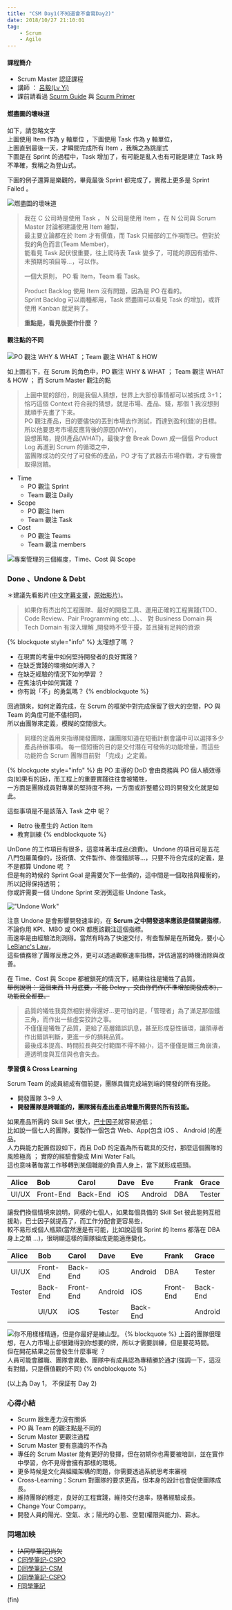 ```yaml
---
title: "CSM Day1(不知道會不會寫Day2)"
date: 2018/10/27 21:10:01
tag:
    - Scrum
    - Agile
---
```


#### 課程簡介
- Scrum Master 認証課程
- 講師 ： [呂毅(Lv Yi)](https://blog.odd-e.com/yilv/)
- 課前請看過 [Scurm Guide](https://scrumguides.org/docs/scrumguide/v2017/2017-Scrum-Guide-Chinese-Simplified.pdf) 與 [Scurm Primer](http://scrumprimer.org/scrum_primer_cn.pdf)


#### 燃盡圖的壞味道

如下，請忽略文字  
上圖使用 Item 作為 y 軸單位 ，下圖使用 Task 作為 y 軸單位，  
上圖直到最後一天，才瞬間完成所有 Item ，我稱之為跳崖式  
下圖是在 Sprint 的過程中，Task 增加了，有可能是亂入也有可能是建立 Task 時不準確，我稱之為登山式。

下圖的例子還算是樂觀的，畢竟最後 Sprint 都完成了，實務上更多是 Sprint Failed 。


![&#x71C3;&#x76E1;&#x5716;&#x7684;&#x58DE;&#x5473;&#x9053;](/images/2018/csm/day_1/6B161347-8331-4BA7-89D2-61DA1DAD61B1.jpg)

> 我在 C 公司時是使用 Task ， N 公司是使用 Item ，在 N 公司與 Scrum Master 討論都建議使用 Item 繪製，  
> 最主要立論都在於 Item 才有價值，而 Task 只細部的工作項而已。但對於我的角色而言\(Team Member\)，  
> 能看見 Task 起伏很重要，往上爬待表 Task 變多了，可能的原因有插件、未預期的項目等…，可以作。  
>   
> 一個大原則， PO 看 Item，Team 看 Task。  
>   
> Product Backlog 使用 Item 沒有問題，因為是 PO 在看的。  
> Sprint Backlog 可以兩種都用，Task 燃盡圖可以看見 Task 的增加，或許使用 Kanban 就足夠了。  
>   
> **重點是，看見後要作什麼 ？**

#### 觀注點的不同

![PO &#x89C0;&#x6CE8; WHY &amp; WHAT &#xFF1B;Team &#x89C0;&#x6CE8; WHAT &amp; HOW](/images/2018/csm/day_1/00795F54-2654-4581-94BE-27068D4486DD.jpg)

如上圖右下，在 Scrum 的角色中，PO 觀注 WHY & WHAT ； Team 觀注 WHAT & HOW ； 而 Scrum Master 觀注的點

> 上圖中間的部份，則是我個人猜想，世界上大部份事情都可以被拆成 3+1；  
> 恰巧這個 Context 符合我的猜想，就是市場、產品、錢，那個 1 我沒想到就順手先畫了下來。  
> PO 觀注產品，目的要儘快的丟到市場去作測試，而達到盈利\(錢\)的目標。所以他要思考市場反應背後的原因\(WHY\)，  
> 設想策略，提供產品\(WHAT\)，最後才會 Break Down 成一個個 Product Log 再進到 Scrum 的循環之中，  
> 當團隊成功的交付了可發佈的產品，PO 才有了武器去市場作戰，才有機會取得回饋。

* Time
  * PO 觀注 Sprint
  * Team 觀注 Daily
* Scope
  * PO 觀注 Item
  * Team 觀注 Task
* Cost
  * PO 觀注 Teams
  * Team 觀注 members




![&#x5C08;&#x6848;&#x7BA1;&#x7406;&#x7684;&#x4E09;&#x500B;&#x7DAD;&#x5EA6;&#xFF0C;Time&#x3001;Cost &#x8207; Scope](/images/2018/csm/day_1/7D811AFE-A4C8-4FB4-BD90-B65FDFE0B6BE.jpg)

### Done 、Undone & Debt

＊建議先看影片([中文字幕支援](http://player.youku.com/embed/XMzMyNDIwMjYwOA)，[原始影片](https://www.youtube.com/watch?v=IyNPeTn8fpo))。

> 如果你有杰出的工程團隊、最好的開發工具、運用正確的工程實踐\(TDD、Code Review、Pair Programming etc…\)、、
對 Business Domain 與 Tech Domain 有深入理解 ,開發時不受干擾，並且擁有足夠的資源

{% blockquote style="info" %}
太理想了嗎 ？

* 在現實的考量中如何堅持開發者的良好實踐？ 
* 在缺乏實踐的環境如何導入？ 
* 在缺乏經驗的情況下如何學習 ？ 
* 在焦油坑中如何實踐 ？ 
* 你有說「不」的勇氣嗎？
{% endblockquote %}

回過頭來，如何定義完成，在 Scrum 的框架中對完成保留了很大的空間，PO 與 Team 的角度可能不儘相同，  
所以由團隊來定義，模糊的空間很大。  

> 同樣的定義用來指導開發團隊，讓團隊知道在短衝計劃會議中可以選擇多少產品待辦事項。 
> 每一個短衝的目的是交付潛在可發佈的功能增量，而這些功能符合 Scrum 團隊目前對 「完成」之定義。

{% blockquote style="info" %}
由 PO 主導的 DoD 會由商務與 PO 個人績效導向\(如果有的話\)，而工程上的重要實踐往往會被犧牲，  
一方面是團隊成員對專業的堅持度不夠，一方面或許整體公司的開發文化就是如此。  

這些事項是不是該落入 Task 之中 呢？

* Retro 後產生的 Action Item 
* 教育訓練 
{% endblockquote %}

UnDone 的工作項目有很多，這意味著半成品\(浪費\)。
Undone 的項目可是五花八門包羅萬像的，技術債、文件製作、修復錯誤等…，只要不符合完成的定義，是不是都算 Undone 呢 ？  
但是有的時候的 Sprint Goal 是需要欠下一些債的，這中間是一個取捨與權衡的，所以記得保持透明；  
你或許需要一個 Undone Sprint 來消弭這些 Undone Task。

!["Undone Work"](/images/2018/csm/day_1/undone_work.jpg)

注意 Undone 是會影響開發速率的，在 **Scrum 之中開發速率應該是個關鍵指標**，  
不論你用 KPI、MBO 或 OKR 都應該觀注這個指標。  
而速率是由經驗法則測得。當然有時為了快速交付，有些暫解是在所難免，要小心[ LeBlanc's Law](https://en.wikipedia.org/wiki/Talk%3AList_of_eponymous_laws#Proposal_to_add_LeBlanc's_law)，  
這些債務除了團隊反應之外，更可以透過觀察速率指標，評估適當的時機消除與改善。  
  
在 Time、Cost 與 Scope 都被鎖死的情況下，結果往往是犧牲了品質。   
~~舉例說明： 這個東西 11 月底要，不能 Delay ，交由你們作\(不準增加開發成本\)，功能我全都要。~~  

> 品質的犧牲我竟然相對覺得還好…更可怕的是，「管理者」為了滿足那個鐵三角，而作出一些虛妄狡詐之事。  
不僅僅是犧牲了品質，更給了高層錯誤訊息，甚至形成惡性循環，讓領導者作出錯誤判斷，更進一步的損耗品質。  
最後成本提高、時間拉長與交付範圍不得不縮小，這不僅僅是鐵三角崩潰，連透明度與互信與也會失去。  

**學習債 & Cross Learning**  
  
Scrum Team 的成員組成有個前提，團隊具備完成端到端的開發的所有技能。  

* 開發團隊 3~9 人
* **開發團隊是跨職能的，團隊擁有產出產品增量所需要的所有技能。**

如果產品所需的 Skill Set 很大，[巴士因子](https://zh.wikipedia.org/wiki/巴士因子)就容易過低；  
比如說一個七人的團隊，要製作一個包含 Web、App\(包含 iOS 、 Android \)的產品。  
人力與能力配置假設如下，而且 DoD 的定義為所有載具的交付，那麼這個團隊的風險極高 ； 實際的經驗會變成 Mini Water Fall。  
這也意味著每當工作移轉到某個職能的負責人身上，當下就形成瓶頸。  

| Alice |  Bob | Carol | Dave | Eve | Frank | Grace |
| :--- | :--- | :--- | :--- | :--- | :--- | :--- |
| UI/UX | Front-End | Back-End | iOS | Android | DBA | Tester |

讓我們換個情境來說明，同樣的七個人，如果每個具備的 Skill Set 彼此能夠互相援助，巴士因子就提高了，而工作分配會更容易些，  
較不易形成個人瓶頸\(當然還是有可能，比如說這個 Sprint 的 Items 都落在 DBA 身上之類 …\)，很明顯這樣的團隊組成更能適應變化。  

| Alice |  Bob | Carol | Dave | Eve | Frank | Grace |
| :--- | :--- | :--- | :--- | :--- | :--- | :--- |
| UI/UX | Front-End | Back-End | iOS | Android | DBA | Tester |
| Tester | Back-End | Front-End | Android | iOS | Front-End | Back-End |
|  | UI/UX | iOS | Tester | Back-End |  | Android |

![&#x4F60;&#x4E0D;&#x7528;&#x6A23;&#x6A23;&#x7CBE;&#x901A;&#xFF0C;&#x4F46;&#x662F;&#x4F60;&#x6700;&#x597D;&#x662F;&#x7DF4;&#x5C71;&#x578B;&#x3002;](/images/2018/csm/day_1/cross_learning.jpg)
{% blockquote %}
上面的團隊很理想，在人力市場上卻很難得到你想要的牌，所以才需要訓練，但是要花時間。  
但在開花結果之前會發生什麼事呢 ？   
人員可能會離職、團隊會異動、團隊中有成員認為專精勝於通才\(強調一下，這沒有對錯，只是價值觀的不同\)
{% endblockquote %}

(以上為 Day 1， 不保証有 Day 2)

### 心得小結

- Scurm 跟生產力沒有關係
- PO 與 Team 的觀注點是不同的
- Scrum Master 更觀注過程
- Scrum Master 要有意識的不作為
- 專任的 Scrum Master 能有更好的發揮，但在初期你也需要被培訓，並在實作中學習，你不見得會擁有那樣的環境。
- 更多時候是文化與組織架構的問題，你需要透過系統思考來審視
- Cross-Learning：Scrum 對團隊的要求更高，但本身的設計也會促使團隊成長。
- 維持團隊的穩定，良好的工程實踐，維持交付速率，隨著經驗成長。
- Change Your Company。
- 開發人員的陽光、空氣、水；陽光的心態、空間(權限與能力)、薪水。

### 同場加映
- ~~[A同學筆記]尚欠~~
- [C同學筆記-CSPO](https://medium.com/@linchi/cspo-%E5%BF%83%E5%BE%97%E7%AD%86%E8%A8%98-53c1b80f7be7)
- [D同學筆記-CSM](https://x790116.github.io/tags/csm/)
- [D同學筆記-CSPO](https://x790116.github.io/tags/cspo/)
- [F同學筆記](https://www.evernote.com/client/snv?noteGuid=22261834-28b5-4056-98fd-7cbde9071622&noteKey=ef7b52d4c68fffe3447051a0f2945c80&sn=https%3A%2F%2Fwww.evernote.com%2Fshard%2Fs246%2Fsh%2F22261834-28b5-4056-98fd-7cbde9071622%2Fef7b52d4c68fffe3447051a0f2945c80&title=CSM%252BCSM%2Bnote)

(fin)